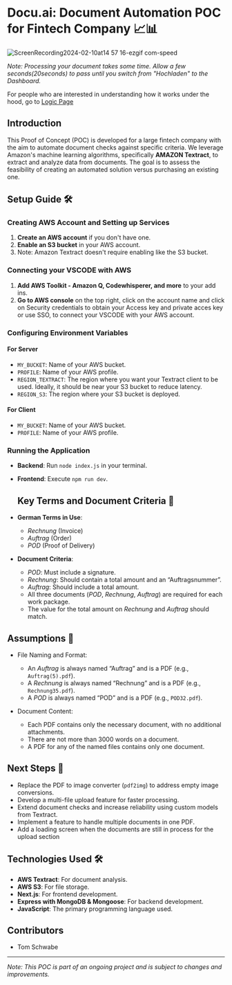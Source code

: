 # Docu.ai: Document Automation POC for Fintech Company 📈📊

![ScreenRecording2024-02-10at14 57 16-ezgif com-speed](https://github.com/tomnotthomas/docu.ai/assets/126760913/7407cb07-e87a-47c1-ae65-fc863cea1fa0)

*Note: Processing your document takes some time.  Allow a few seconds(20seconds) to pass until you switch from
"Hochladen" to the Dashboard.*

For people who are interested in understanding how it works under the hood, go to [Logic Page](LOGIC.md)
## Introduction

This Proof of Concept (POC) is developed for a large fintech company with the aim to automate document checks against specific criteria. We leverage Amazon's machine learning algorithms, specifically **AMAZON Textract**, to extract and analyze data from documents. The goal is to assess the feasibility of creating an automated solution versus purchasing an existing one.



## Setup Guide 🛠️

### Creating AWS Account and Setting up Services

1. **Create an AWS account** if you don't have one.
2. **Enable an S3 bucket** in your AWS account.
3. Note: Amazon Textract doesn't require enabling like the S3 bucket.

### Connecting your VSCODE with AWS
1. **Add AWS Toolkit - Amazon Q, Codewhisperer, and more** to your add ins.
2. **Go to AWS console** on the top right, click on the account name and click on Security credentials to obtain your Access key and private acces key
or use SSO, to connect your VSCODE with your AWS account.

### Configuring Environment Variables

#### For Server

- `MY_BUCKET`: Name of your AWS bucket.
- `PROFILE`: Name of your AWS profile.
- `REGION_TEXTRACT`: The region where you want your Textract client to be used. Ideally, it should be near your S3 bucket to reduce latency.
- `REGION_S3`: The region where your S3 bucket is deployed.

#### For Client

- `MY_BUCKET`: Name of your AWS bucket.
- `PROFILE`: Name of your AWS profile.

### Running the Application

- **Backend**: Run `node index.js` in your terminal.
- **Frontend**: Execute `npm run dev`.

  ## Key Terms and Document Criteria 📑

- **German Terms in Use**:
  - *Rechnung* (Invoice)
  - *Auftrag* (Order)
  - *POD* (Proof of Delivery)

- **Document Criteria**:
  - *POD*: Must include a signature.
  - *Rechnung*: Should contain a total amount and an “Auftragsnummer”.
  - *Auftrag*: Should include a total amount.
  - All three documents (*POD*, *Rechnung*, *Auftrag*) are required for each work package.
  - The value for the total amount on *Rechnung* and *Auftrag* should match.

## Assumptions 🧐

- File Naming and Format:
  - An *Auftrag* is always named “Auftrag” and is a PDF (e.g., `Auftrag(5).pdf`).
  - A *Rechnung* is always named “Rechnung” and is a PDF (e.g., `Rechnung35.pdf`).
  - A *POD* is always named “POD” and is a PDF (e.g., `POD32.pdf`).

- Document Content:
  - Each PDF contains only the necessary document, with no additional attachments.
  - There are not more than 3000 words on a document.
  - A PDF for any of the named files contains only one document.

## Next Steps 🚀

- Replace the PDF to image converter (`pdf2img`) to address empty image conversions.
- Develop a multi-file upload feature for faster processing.
- Extend document checks and increase reliability using custom models from Textract.
- Implement a feature to handle multiple documents in one PDF.
- Add a loading screen when the documents are still in process for the upload section

## Technologies Used 🛠️

- **AWS Textract**: For document analysis.
- **AWS S3**: For file storage.
- **Next.js**: For frontend development.
- **Express with MongoDB & Mongoose**: For backend development.
- **JavaScript**: The primary programming language used.

## Contributors

- Tom Schwabe



---

*Note: This POC is part of an ongoing project and is subject to changes and improvements.*


